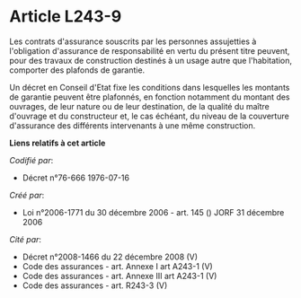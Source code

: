 # Article L243-9

Les contrats d'assurance souscrits par les personnes assujetties à l'obligation d'assurance de responsabilité en vertu du
présent titre peuvent, pour des travaux de construction destinés à un usage autre que l'habitation, comporter des plafonds de
garantie.

Un décret en Conseil d'Etat fixe les conditions dans lesquelles les montants de garantie peuvent être plafonnés, en fonction
notamment du montant des ouvrages, de leur nature ou de leur destination, de la qualité du maître d'ouvrage et du
constructeur et, le cas échéant, du niveau de la couverture d'assurance des différents intervenants à une même construction.

**Liens relatifs à cet article**

_Codifié par_:

  - Décret n°76-666 1976-07-16

_Créé par_:

  - Loi n°2006-1771 du 30 décembre 2006 - art. 145 () JORF 31 décembre 2006

_Cité par_:

  - Décret n°2008-1466 du 22 décembre 2008 (V)
  - Code des assurances - art. Annexe I art A243-1 (V)
  - Code des assurances - art. Annexe III art A243-1 (V)
  - Code des assurances - art. R243-3 (V)
